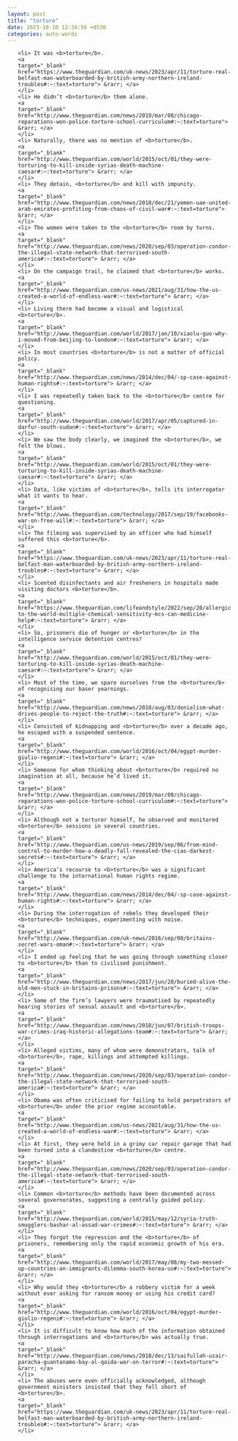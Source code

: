 ```yaml
---
layout: post
title: "torture"
date: 2023-10-10 12:34:56 +0530
categories: auto-words
---
```

<ol>

    <li> It was <b>torture</b>.
    <a 
    target="_blank" 
    href="https://www.theguardian.com/uk-news/2023/apr/11/torture-real-belfast-man-waterboarded-by-british-army-northern-ireland-troubles#:~:text=torture"> &rarr; </a>
    </li>
    <li> He didn’t <b>torture</b> them alone.
    <a 
    target="_blank" 
    href="http://www.theguardian.com/news/2019/mar/08/chicago-reparations-won-police-torture-school-curriculum#:~:text=torture"> &rarr; </a>
    </li>
    <li> Naturally, there was no mention of <b>torture</b>.
    <a 
    target="_blank" 
    href="http://www.theguardian.com/world/2015/oct/01/they-were-torturing-to-kill-inside-syrias-death-machine-caesar#:~:text=torture"> &rarr; </a>
    </li>
    <li> They detain, <b>torture</b> and kill with impunity.
    <a 
    target="_blank" 
    href="http://www.theguardian.com/news/2018/dec/21/yemen-uae-united-arab-emirates-profiting-from-chaos-of-civil-war#:~:text=torture"> &rarr; </a>
    </li>
    <li> The women were taken to the <b>torture</b> room by turns.
    <a 
    target="_blank" 
    href="http://www.theguardian.com/news/2020/sep/03/operation-condor-the-illegal-state-network-that-terrorised-south-america#:~:text=torture"> &rarr; </a>
    </li>
    <li> On the campaign trail, he claimed that <b>torture</b> works.
    <a 
    target="_blank" 
    href="http://www.theguardian.com/us-news/2021/aug/31/how-the-us-created-a-world-of-endless-war#:~:text=torture"> &rarr; </a>
    </li>
    <li> Living there had become a visual and logistical <b>torture</b>.
    <a 
    target="_blank" 
    href="http://www.theguardian.com/world/2017/jan/10/xiaolu-guo-why-i-moved-from-beijing-to-london#:~:text=torture"> &rarr; </a>
    </li>
    <li> In most countries <b>torture</b> is not a matter of official policy.
    <a 
    target="_blank" 
    href="http://www.theguardian.com/news/2014/dec/04/-sp-case-against-human-rights#:~:text=torture"> &rarr; </a>
    </li>
    <li> I was repeatedly taken back to the <b>torture</b> centre for questioning.
    <a 
    target="_blank" 
    href="http://www.theguardian.com/world/2017/apr/05/captured-in-darfur-south-sudan#:~:text=torture"> &rarr; </a>
    </li>
    <li> We saw the body clearly, we imagined the <b>torture</b>, we felt the blows.
    <a 
    target="_blank" 
    href="http://www.theguardian.com/world/2015/oct/01/they-were-torturing-to-kill-inside-syrias-death-machine-caesar#:~:text=torture"> &rarr; </a>
    </li>
    <li> Data, like victims of <b>torture</b>, tells its interrogator what it wants to hear.
    <a 
    target="_blank" 
    href="http://www.theguardian.com/technology/2017/sep/19/facebooks-war-on-free-will#:~:text=torture"> &rarr; </a>
    </li>
    <li> The filming was supervised by an officer who had himself suffered this <b>torture</b>.
    <a 
    target="_blank" 
    href="https://www.theguardian.com/uk-news/2023/apr/11/torture-real-belfast-man-waterboarded-by-british-army-northern-ireland-troubles#:~:text=torture"> &rarr; </a>
    </li>
    <li> Scented disinfectants and air fresheners in hospitals made visiting doctors <b>torture</b>.
    <a 
    target="_blank" 
    href="https://www.theguardian.com/lifeandstyle/2022/sep/20/allergic-to-the-world-multiple-chemical-sensitivity-mcs-can-medicine-help#:~:text=torture"> &rarr; </a>
    </li>
    <li> So, prisoners die of hunger or <b>torture</b> in the intelligence service detention centres?
    <a 
    target="_blank" 
    href="http://www.theguardian.com/world/2015/oct/01/they-were-torturing-to-kill-inside-syrias-death-machine-caesar#:~:text=torture"> &rarr; </a>
    </li>
    <li> Most of the time, we spare ourselves from the <b>torture</b> of recognising our baser yearnings.
    <a 
    target="_blank" 
    href="http://www.theguardian.com/news/2018/aug/03/denialism-what-drives-people-to-reject-the-truth#:~:text=torture"> &rarr; </a>
    </li>
    <li> Convicted of kidnapping and <b>torture</b> over a decade ago, he escaped with a suspended sentence.
    <a 
    target="_blank" 
    href="http://www.theguardian.com/world/2016/oct/04/egypt-murder-giulio-regeni#:~:text=torture"> &rarr; </a>
    </li>
    <li> Someone for whom thinking about <b>torture</b> required no imagination at all, because he’d lived it.
    <a 
    target="_blank" 
    href="http://www.theguardian.com/news/2019/mar/08/chicago-reparations-won-police-torture-school-curriculum#:~:text=torture"> &rarr; </a>
    </li>
    <li> Although not a torturer himself, he observed and monitored <b>torture</b> sessions in several countries.
    <a 
    target="_blank" 
    href="http://www.theguardian.com/us-news/2019/sep/06/from-mind-control-to-murder-how-a-deadly-fall-revealed-the-cias-darkest-secrets#:~:text=torture"> &rarr; </a>
    </li>
    <li> America’s recourse to <b>torture</b> was a significant challenge to the international human rights regime.
    <a 
    target="_blank" 
    href="http://www.theguardian.com/news/2014/dec/04/-sp-case-against-human-rights#:~:text=torture"> &rarr; </a>
    </li>
    <li> During the interrogation of rebels they developed their <b>torture</b> techniques, experimenting with noise.
    <a 
    target="_blank" 
    href="http://www.theguardian.com/uk-news/2016/sep/08/britains-secret-wars-oman#:~:text=torture"> &rarr; </a>
    </li>
    <li> I ended up feeling that he was going through something closer to <b>torture</b> than to civilised punishment.
    <a 
    target="_blank" 
    href="http://www.theguardian.com/news/2017/jun/20/buried-alive-the-old-men-stuck-in-britains-prisons#:~:text=torture"> &rarr; </a>
    </li>
    <li> Some of the firm’s lawyers were traumatised by repeatedly hearing stories of sexual assault and <b>torture</b>.
    <a 
    target="_blank" 
    href="http://www.theguardian.com/news/2018/jun/07/british-troops-war-crimes-iraq-historic-allegations-team#:~:text=torture"> &rarr; </a>
    </li>
    <li> Alleged victims, many of whom were demonstrators, talk of <b>torture</b>, rape, killings and attempted killings.
    <a 
    target="_blank" 
    href="http://www.theguardian.com/news/2020/sep/03/operation-condor-the-illegal-state-network-that-terrorised-south-america#:~:text=torture"> &rarr; </a>
    </li>
    <li> Obama was often criticised for failing to hold perpetrators of <b>torture</b> under the prior regime accountable.
    <a 
    target="_blank" 
    href="http://www.theguardian.com/us-news/2021/aug/31/how-the-us-created-a-world-of-endless-war#:~:text=torture"> &rarr; </a>
    </li>
    <li> At first, they were held in a grimy car repair garage that had been turned into a clandestine <b>torture</b> centre.
    <a 
    target="_blank" 
    href="http://www.theguardian.com/news/2020/sep/03/operation-condor-the-illegal-state-network-that-terrorised-south-america#:~:text=torture"> &rarr; </a>
    </li>
    <li> Common <b>torture</b> methods have been documented across several governorates, suggesting a centrally guided policy.
    <a 
    target="_blank" 
    href="http://www.theguardian.com/world/2015/may/12/syria-truth-smugglers-bashar-al-assad-war-crimes#:~:text=torture"> &rarr; </a>
    </li>
    <li> They forgot the repression and the <b>torture</b> of prisoners, remembering only the rapid economic growth of his era.
    <a 
    target="_blank" 
    href="http://www.theguardian.com/world/2017/may/08/my-two-messed-up-countries-an-immigrants-dilemma-south-korea-us#:~:text=torture"> &rarr; </a>
    </li>
    <li> Why would they <b>torture</b> a robbery victim for a week without ever asking for ransom money or using his credit card?
    <a 
    target="_blank" 
    href="http://www.theguardian.com/world/2016/oct/04/egypt-murder-giulio-regeni#:~:text=torture"> &rarr; </a>
    </li>
    <li> It is difficult to know how much of the information obtained through interrogations and <b>torture</b> was actually true.
    <a 
    target="_blank" 
    href="http://www.theguardian.com/news/2018/dec/13/saifullah-uzair-paracha-guantanamo-bay-al-qaida-war-on-terror#:~:text=torture"> &rarr; </a>
    </li>
    <li> The abuses were even officially acknowledged, although government ministers insisted that they fell short of <b>torture</b>.
    <a 
    target="_blank" 
    href="https://www.theguardian.com/uk-news/2023/apr/11/torture-real-belfast-man-waterboarded-by-british-army-northern-ireland-troubles#:~:text=torture"> &rarr; </a>
    </li>